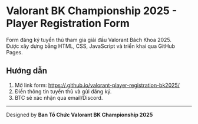 # Valorant BK Championship 2025 - Player Registration Form

Form đăng ký tuyển thủ tham gia giải đấu Valorant Bách Khoa 2025.  
Được xây dựng bằng HTML, CSS, JavaScript và triển khai qua GitHub Pages.

## Hướng dẫn
1. Mở link form: [https://<username>.github.io/valorant-player-registration-bk2025/](https://<username>.github.io/valorant-player-registration-bk2025/)
2. Điền thông tin tuyển thủ và gửi đăng ký.
3. BTC sẽ xác nhận qua email/Discord.

---
Designed by **Ban Tổ Chức Valorant BK Championship 2025**
